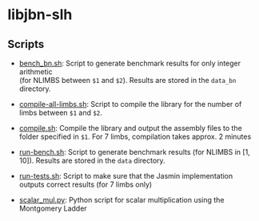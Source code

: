 # libjbn-slh

## Scripts

- [bench_bn.sh](scripts/bench_bn.sh): Script to generate benchmark results for only integer arithmetic  
(for NLIMBS between `$1` and `$2`). Results are stored in the `data_bn` directory.

- [compile-all-limbs.sh](scripts/compile-all-limbs.sh): Script to compile the library for the
number of limbs between `$1` and `$2`.

- [compile.sh](scripts/compile.sh): Compile the library and output the assembly files to the
folder specified in `$1`. For 7 limbs, compilation takes approx. 2 minutes

- [run-bench.sh](scripts/run-bench.sh): Script to generate benchmark results (for NLIMBS
in [1, 10]). Results are stored in the `data` directory.

- [run-tests.sh](scripts/run-tests.sh): Script to make sure that the Jasmin implementation
outputs correct results (for 7 limbs only)

- [scalar_mul.py](scripts/scalar_mul.py): Python script for scalar multiplication
using the Montgomery Ladder
